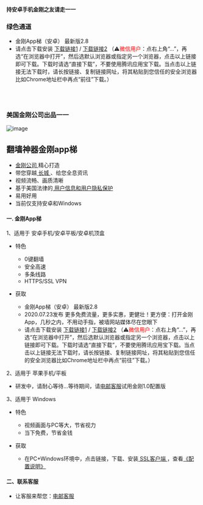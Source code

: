 #### 持安卓手机金刚之友请走一一
### 绿色通道

- 金刚App梯（安卓） 最新版2.8
- 请点击下载安装 [下载链接1](https://github.com/a2zitpro/client/releases/download/latest/app-prod-release.apk) / [下载链接2](https://bitbucket.org/kk64/public/downloads/app-prod-release.apk) （⚠️<font color="red">微信用户</font>：点右上角“...”，再选“在浏览器中打开”，然后选默认浏览器或指定另一个浏览器，点击以上链接即可下载。下载时请选“直接下载”，不要使用腾讯应用宝下载。当点击以上链接无法下载时，请长按链接、复制链接网址，将其粘贴到您信任的安全浏览器比如Chrome地址栏中再点“前往”下载。）

<br>
<br>

### 美国金刚公司出品一一

![image](l-w-s-athird.png)

## 翻墙神器金刚app梯
- [ 金刚公司 ](https://github.com/a2zitpro/web/blob/master/LadderFree/kkDictionary/Atozitpro.md)精心打造
- 带您穿越[ 长城 ](https://github.com/a2zitpro/web/blob/master/LadderFree/kkDictionary/TheWallInTheInternet.md)、给您全息资讯
- 视频流畅、画质清晰
- 基于美国法律的[ 用户信息和用户隐私保护 ](https://github.com/a2zitpro/web/blob/master/LadderFree/kkDictionary/KKEnduserContract.md)
- 易用好用
- 当前仅支持安卓和Windows
  
 
#### 一. 金刚App梯
1、适用于 安卓手机/安卓平板/安卓机顶盒

  - 特色
    - 0键翻墙
    - 安全高速 
    - 多条线路 
    - HTTPS/SSL VPN

  - 获取
     - 金刚App梯（安卓） 最新版2.8
     - 2020.07.23发布 更多免费流量，更多实惠，更健壮！更方便：打开金刚App，几秒之内，不用动手指，被墙网站媒体尽在您眼下
     - 请点击下载安装 [下载链接1](https://github.com/a2zitpro/client/releases/download/latest/app-prod-release.apk) / [下载链接2](https://bitbucket.org/kk64/public/downloads/app-prod-release.apk) （⚠️<font color="red">微信用户</font>：点右上角“...”，再选“在浏览器中打开”，然后选默认浏览器或指定另一个浏览器，点击以上链接即可下载。下载时请选“直接下载”，不要使用腾讯应用宝下载。当点击以上链接无法下载时，请长按链接、复制链接网址，将其粘贴到您信任的安全浏览器比如Chrome地址栏中再点“前往”下载。）

2、适用于 苹果手机/平板

  - 研发中，请耐心等待...等待期间，请[电邮客服](mailto:cs@a2zitpro.com)试用金刚1.0配置版


3、适用于 Windows

  - 特色
    - 视频画面与PC等大，节省视力
    - 当下免费，节省金钱

  - 获取
    - 在PC+Windows环境中，点击链接，下载、安装[ SSL客户端 ](https://github.com/a2zitpro/web/blob/master/win.md)，查看[《配置说明》](https://github.com/a2zitpro/web/blob/master/win.md)


#### 二、联系客服
- 让客服来帮您：[电邮客服](mailto:cs@a2zitpro.com)

